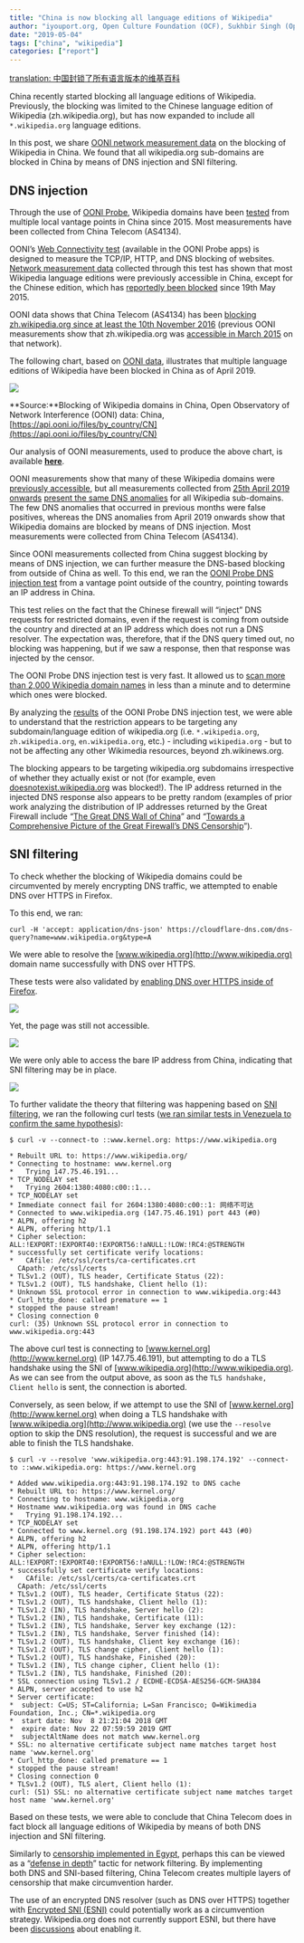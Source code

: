 ```yaml
---
title: "China is now blocking all language editions of Wikipedia"
author: "iyouport.org, Open Culture Foundation (OCF), Sukhbir Singh (Open Web Fellow, Mozilla Foundation), Arturo Filastò (OONI), Maria Xynou (OONI)"
date: "2019-05-04"
tags: ["china", "wikipedia"]
categories: ["report"]
---
```


[translation: 中国封锁了所有语言版本的维基百科](/post/2019-china-wikipedia-blocking.zh/)

China recently started blocking all language editions of Wikipedia. Previously, the blocking was limited to the Chinese language edition of Wikipedia (zh.wikipedia.org), but has now expanded to include all `*.wikipedia.org` language editions.

In this post, we share [OONI network measurement data](https://api.ooni.io/files/by_country/CN) on the blocking of Wikipedia in China. We found that all wikipedia.org sub-domains are blocked in China by means of DNS injection and SNI filtering.

## DNS injection

Through the use of [OONI Probe](https://ooni.io/install/), Wikipedia domains have been [tested](https://api.ooni.io/files/by_country/CN) from multiple local vantage points in China since 2015. Most measurements have been collected from China Telecom (AS4134).  

OONI’s [Web Connectivity test](https://ooni.io/nettest/web-connectivity/) (available in the OONI Probe apps) is designed to measure the TCP/IP, HTTP, and DNS blocking of websites. [Network measurement data](https://api.ooni.io/files/by_country/CN) collected through this test has shown that most Wikipedia language editions were previously accessible in China, except for the Chinese edition, which has [reportedly been blocked](https://www.theepochtimes.com/china-now-blocked-from-accessing-wikipedia_1384917.html) since 19th May 2015. 

OONI data shows that China Telecom (AS4134) has been [blocking zh.wikipedia.org since at least the 10th November 2016](https://explorer.ooni.io/measurement/20161110T035949Z_AS4134_oAjg1SM4bjI5yI2D9yhu8Rfq830QL5avcxPg8LmhEAN1u0pvYq?input=http:%2F%2Fzh.wikipedia.org%2Fwiki%2Fwikipedia:%25e9%25a6%2596%25e9%25a1%25b5) (previous OONI measurements show that zh.wikipedia.org was [accessible in March 2015](http://api.ooni.io/files/download/2015-03-04/20150304T232111Z-CN-AS4808-http_requests-no_report_id-0.1.0-probe.yaml) on that network).  

The following chart, based on [OONI data](https://api.ooni.io/files/by_country/CN), illustrates that multiple language editions of Wikipedia have been blocked in China as of April 2019.

![](/post/2019-china-wikipedia-blocking/ooni-china-blocks-wikipedia.png)

**Source:**Blocking of Wikipedia domains in China, Open Observatory of Network Interference (OONI) data: China, [https://api.ooni.io/files/by_country/CN](https://api.ooni.io/files/by_country/CN)  

Our analysis of OONI measurements, used to produce the above chart, is available **[here](/post/2019-china-wikipedia-blocking/20190502-china-wikipedia.csv)**.

OONI measurements show that many of these Wikipedia domains were [previously accessible](https://explorer.ooni.io/measurement/20190218T081331Z_AS4134_2CoUgy8tf1A7DF2JZNghiXWuK7ndJRnTVHsnWTTVjkJFDb1mcd?input=https:%2F%2Fen.wikipedia.org%2Fwiki%2Fthe_holocaust), but all measurements collected from [25th April 2019 onwards](https://explorer.ooni.io/measurement/20190425T070917Z_AS4134_45hNnx6LkceBitzcVB1oAGfpHyJuKFKR7NkLU5XTCdz2JKVPhy?input=https:%2F%2Fen.wikipedia.org) [present the same DNS anomalies](https://explorer.ooni.io/measurement/20190425T070917Z_AS4134_45hNnx6LkceBitzcVB1oAGfpHyJuKFKR7NkLU5XTCdz2JKVPhy?input=https:%2F%2Fen.wikipedia.org) for all Wikipedia sub-domains. The few DNS anomalies that occurred in previous months were false positives, whereas the DNS anomalies from April 2019 onwards show that Wikipedia domains are blocked by means of DNS injection. Most measurements were collected from China Telecom (AS4134).

Since OONI measurements collected from China suggest blocking by means of DNS injection, we can further measure the DNS-based blocking from outside of China as well. To this end, we ran the [OONI Probe DNS injection test](https://github.com/ooni/spec/blob/master/nettests/ts-012-dns-injection.md) from a vantage point outside of the country, pointing towards an IP address in China.

This test relies on the fact that the Chinese firewall will “inject” DNS requests for restricted domains, even if the request is coming from outside the country and directed at an IP address which does not run a DNS resolver. The expectation was, therefore, that if the DNS query timed out, no blocking was happening, but if we saw a response, then that response was injected by the censor.

The OONI Probe DNS injection test is very fast. It allowed us to [scan more than 2,000 Wikipedia domain names](https://api.ooni.io/files/download/2019-04-24/20190424T200655Z-IS-AS47172-dns_injection-20190424T200655Z_AS47172_Peuv89addXJ1NZ5nTzY7i94X0rTag3QqGLwXKQcaoDTnHu9hu7-0.2.0-probe.json) in less than a minute and to determine which ones were blocked.

By analyzing the [results](https://api.ooni.io/files/download/2019-04-24/20190424T200655Z-IS-AS47172-dns_injection-20190424T200655Z_AS47172_Peuv89addXJ1NZ5nTzY7i94X0rTag3QqGLwXKQcaoDTnHu9hu7-0.2.0-probe.json) of the OONI Probe DNS injection test, we were able to understand that the restriction appears to be targeting any subdomain/language edition of wikipedia.org (i.e. `*.wikipedia.org`, `zh.wikipedia.org`, `en.wikipedia.org`, etc.) - including `wikipedia.org` - but to not be affecting any other Wikimedia resources, beyond zh.wikinews.org.

The blocking appears to be targeting wikipedia.org subdomains irrespective of whether they actually exist or not (for example, even [doesnotexist.wikipedia.org](https://api.ooni.io/files/download/2019-04-24/20190424T200655Z-IS-AS47172-dns_injection-20190424T200655Z_AS47172_Peuv89addXJ1NZ5nTzY7i94X0rTag3QqGLwXKQcaoDTnHu9hu7-0.2.0-probe.json) was blocked!). The IP address returned in the injected DNS response also appears to be pretty random (examples of prior work analyzing the distribution of IP addresses returned by the Great Firewall include “[The Great DNS Wall of China](https://censorbib.nymity.ch/pdf/Lowe2007a.pdf)” and “[Towards a Comprehensive Picture of the Great Firewall’s DNS Censorship](https://www.usenix.org/system/files/conference/foci14/foci14-anonymous.pdf)”).

## SNI filtering

To check whether the blocking of Wikipedia domains could be circumvented by merely encrypting DNS traffic, we attempted to enable DNS over HTTPS in Firefox.

To this end, we ran:

```
curl -H 'accept: application/dns-json' https://cloudflare-dns.com/dns-query?name=www.wikipedia.org&type=A
```

We were able to resolve the [www.wikipedia.org](http://www.wikipedia.org) domain name successfully with DNS over HTTPS.

These tests were also validated by [enabling DNS over HTTPS inside of Firefox](https://wiki.mozilla.org/Trusted_Recursive_Resolver).

![](/post/2019-china-wikipedia-blocking/firefox-1.png)

Yet, the page was still not accessible.

![](/post/2019-china-wikipedia-blocking/firefox-2.png)

We were only able to access the bare IP address from China, indicating that SNI filtering may be in place.

![](/post/2019-china-wikipedia-blocking/firefox-3.png)

To further validate the theory that filtering was happening based on [SNI filtering](https://en.wikipedia.org/wiki/Server_Name_Indication), we ran the following curl tests ([we ran similar tests in Venezuela to confirm the same hypothesis](https://ooni.torproject.org/post/venezuela-blocking-wikipedia-and-social-media-2019/)):

```
$ curl -v --connect-to ::www.kernel.org: https://www.wikipedia.org

* Rebuilt URL to: https://www.wikipedia.org/
* Connecting to hostname: www.kernel.org
*   Trying 147.75.46.191...
* TCP_NODELAY set
*   Trying 2604:1380:4080:c00::1...
* TCP_NODELAY set
* Immediate connect fail for 2604:1380:4080:c00::1: 网络不可达
* Connected to www.wikipedia.org (147.75.46.191) port 443 (#0)
* ALPN, offering h2
* ALPN, offering http/1.1
* Cipher selection: ALL:!EXPORT:!EXPORT40:!EXPORT56:!aNULL:!LOW:!RC4:@STRENGTH
* successfully set certificate verify locations:
*   CAfile: /etc/ssl/certs/ca-certificates.crt
  CApath: /etc/ssl/certs
* TLSv1.2 (OUT), TLS header, Certificate Status (22):
* TLSv1.2 (OUT), TLS handshake, Client hello (1):
* Unknown SSL protocol error in connection to www.wikipedia.org:443
* Curl_http_done: called premature == 1
* stopped the pause stream!
* Closing connection 0
curl: (35) Unknown SSL protocol error in connection to www.wikipedia.org:443
```

The above curl test is connecting to [www.kernel.org](http://www.kernel.org) (IP 147.75.46.191), but attempting to do a TLS handshake using the SNI of [www.wikipedia.org](http://www.wikipedia.org). As we can see from the output above, as soon as the `TLS handshake, Client hello` is sent, the connection is aborted.

Conversely, as seen below, if we attempt to use the SNI of [www.kernel.org](http://www.kernel.org) when doing a TLS handshake with [www.wikipedia.org](http://www.wikipedia.org) (we use the `--resolve` option to skip the DNS resolution), the request is successful and we are able to finish the TLS handshake.

```
$ curl -v --resolve 'www.wikipedia.org:443:91.198.174.192' --connect-to ::www.wikipedia.org: https://www.kernel.org

* Added www.wikipedia.org:443:91.198.174.192 to DNS cache
* Rebuilt URL to: https://www.kernel.org/
* Connecting to hostname: www.wikipedia.org
* Hostname www.wikipedia.org was found in DNS cache
*   Trying 91.198.174.192...
* TCP_NODELAY set
* Connected to www.kernel.org (91.198.174.192) port 443 (#0)
* ALPN, offering h2
* ALPN, offering http/1.1
* Cipher selection: ALL:!EXPORT:!EXPORT40:!EXPORT56:!aNULL:!LOW:!RC4:@STRENGTH
* successfully set certificate verify locations:
*   CAfile: /etc/ssl/certs/ca-certificates.crt
  CApath: /etc/ssl/certs
* TLSv1.2 (OUT), TLS header, Certificate Status (22):
* TLSv1.2 (OUT), TLS handshake, Client hello (1):
* TLSv1.2 (IN), TLS handshake, Server hello (2):
* TLSv1.2 (IN), TLS handshake, Certificate (11):
* TLSv1.2 (IN), TLS handshake, Server key exchange (12):
* TLSv1.2 (IN), TLS handshake, Server finished (14):
* TLSv1.2 (OUT), TLS handshake, Client key exchange (16):
* TLSv1.2 (OUT), TLS change cipher, Client hello (1):
* TLSv1.2 (OUT), TLS handshake, Finished (20):
* TLSv1.2 (IN), TLS change cipher, Client hello (1):
* TLSv1.2 (IN), TLS handshake, Finished (20):
* SSL connection using TLSv1.2 / ECDHE-ECDSA-AES256-GCM-SHA384
* ALPN, server accepted to use h2
* Server certificate:
*  subject: C=US; ST=California; L=San Francisco; O=Wikimedia Foundation, Inc.; CN=*.wikipedia.org
*  start date: Nov  8 21:21:04 2018 GMT
*  expire date: Nov 22 07:59:59 2019 GMT
*  subjectAltName does not match www.kernel.org
* SSL: no alternative certificate subject name matches target host name 'www.kernel.org'
* Curl_http_done: called premature == 1
* stopped the pause stream!
* Closing connection 0
* TLSv1.2 (OUT), TLS alert, Client hello (1):
curl: (51) SSL: no alternative certificate subject name matches target host name 'www.kernel.org'
```

Based on these tests, we were able to conclude that China Telecom does in fact block all language editions of Wikipedia by means of both DNS injection and SNI filtering. 

Similarly to [censorship implemented in Egypt](https://ooni.torproject.org/post/egypt-internet-censorship/), perhaps this can be viewed as a “[defense in depth](https://en.wikipedia.org/wiki/Defense_in_depth_(computing))” tactic for network filtering. By implementing both DNS and SNI-based filtering, China Telecom creates multiple layers of censorship that make circumvention harder.

The use of an encrypted DNS resolver (such as DNS over HTTPS) together with [Encrypted SNI (ESNI)](https://datatracker.ietf.org/doc/draft-ietf-tls-esni/) could potentially work as a circumvention strategy. Wikipedia.org does not currently support ESNI, but there have been [discussions](https://phabricator.wikimedia.org/T205378) about enabling it.
